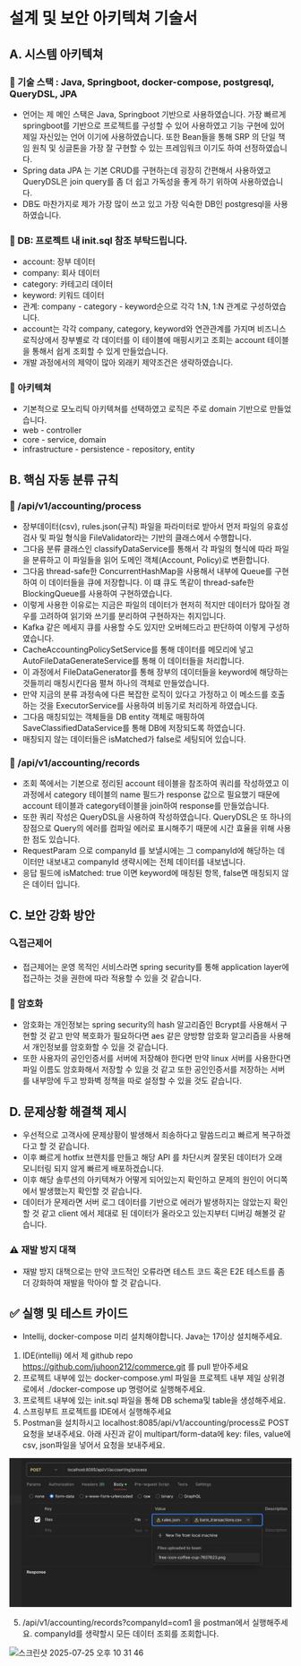 # 설계 및 보안 아키텍쳐 기술서

## A. 시스템 아키텍쳐

### 🍎 기술 스택 : Java, Springboot, docker-compose, postgresql, QueryDSL, JPA
- 언어는 제 메인 스택은 Java, Springboot 기반으로 사용하였습니다. 가장 빠르게 springboot를 기반으로 프로젝트를 구성할 수 있어 사용하였고 기능 구현에 있어 제일 자신있는 언어 이기에 사용하였습니다.
또한 Bean들을 통해 SRP 의 단일 책임 원칙 및 싱글톤을 가장 잘 구현할 수 있는 프레임워크 이기도 하여 선정하였습니다.
- Spring data JPA 는 기본 CRUD를 구현하는데 굉장히 간편해서 사용하였고 QueryDSL은 join query를 좀 더 쉽고 가독성을 좋게 하기 위하여 사용하였습니다.
- DB도 마찬가지로 제가 가장 많이 쓰고 있고 가장 익숙한 DB인 postgresql을 사용하였습니다.
### 🍎 DB: 프로젝트 내 init.sql 참조 부탁드립니다.
- account: 장부 데이터
- company: 회사 데이터
- category: 카테고리 데이터
- keyword: 키워드 데이터
- 관계: company - category - keyword순으로 각각 1:N, 1:N 관계로 구성하였습니다.
- account는 각각 company, category, keyword와 연관관계를 가지며 비즈니스 로직상에서 장부별로 각 데이터를 이 테이블에 매핑시키고 조회는 account 테이블을 통해서 쉽게 조회할 수 있게 만들었습니다.
- 개발 과정에서의 제약이 많아 외래키 제약조건은 생략하였습니다.

### 🍎 아키텍쳐
- 기본적으로 모노리틱 아키텍쳐를 선택하였고 로직은 주로 domain 기반으로 만들었습니다.
- web - controller
- core - service, domain
- infrastructure - persistence - repository, entity

## B. 핵심 자동 분류 규칙
### 📖 /api/v1/accounting/process
- 장부데이터(csv), rules.json(규칙) 파일을 파라미터로 받아서 먼저 파일의 유효성 검사 및 파일 형식을 FileValidator라는 기반의 클래스에서 수행합니다.
- 그다음 분류 클래스인 classifyDataService를 통해서 각 파일의 형식에 따라 파일을 분류하고 이 파일들을 읽어 도메인 객체(Account, Policy)로 변환합니다.
- 그다음 thread-safe한 ConcurrentHashMap을 사용해서 내부에 Queue를 구현하여 이 데이터들을 큐에 저장합니다. 이 떄 큐도 똑같이 thread-safe한 BlockingQueue를 사용하여 구현하였습니다.
- 이렇게 사용한 이유로는 지금은 파일의 데이터가 현저히 적지만 데이터가 많아질 경우를 고려하여 읽기와 쓰기를 분리하여 구현하자는 취지입니다.
- Kafka 같은 메세지 큐를 사용할 수도 있지만 오버헤드라고 판단하여 이렇게 구성하였습니다.
- CacheAccountingPolicySetService를 통해 데이터를 메모리에 넣고 AutoFileDataGenerateService를 통해 이 데이터들을 처리합니다.
- 이 과정에서 FileDataGenerator를 통해 장부의 데이터들을 keyword에 해당하는 것들끼리 매칭시킨다음 펼쳐 하나의 객체로 만들었습니다.
- 만약 지금의 분류 과정속에 다른 복잡한 로직이 있다고 가정하고 이 메소드를 호출하는 것을 ExecutorService를 사용하여 비동기로 처리하게 하였습니다.
- 그다음 매칭되있는 객체들을 DB entity 객체로 매핑하여 SaveClassifiedDataService를 통해 DB에 저장되도록 하였습니다.
- 매칭되지 않는 데이터들은 isMatched가 false로 세팅되어 있습니다.
### 📖 /api/v1/accounting/records
- 조회 쪽에서는 기본으로 정리된 account 테이블을 참조하여 쿼리를 작성하였고 이 과정에서 category 테이블의 name 필드가 response 값으로 필요했기 때문에 account 테이블과 category테이블을 join하여 response를 만들었습니다.
- 또한 쿼리 작성은 QueryDSL을 사용하여 작성하였습니다. QueryDSL은 또 하나의 장점으로 Query의 에러를 컴파일 에러로 표시해주기 때문에 시간 효율을 위해 사용한 점도 있습니다.
- RequestParam 으로 companyId 를 보낼시에는 그 companyId에 해당하는 데이터만 내보내고 companyId 생략시에는 전체 데이터를 내보냅니다.
- 응답 필드에 isMatched: true 이면 keyword에 매칭된 항목, false면 매칭되지 않은 데이터 입니다.

## C. 보안 강화 방안
### 🔍접근제어
- 접근제어는 운영 목적인 서비스라면 spring security를 통해 application layer에 접근하는 것을 권한에 따라 적용할 수 있을 것 같습니다.
### 🔑 암호화
- 암호화는 개인정보는 spring security의 hash 알고리즘인 Bcrypt를 사용해서 구현할 것 같고 만약 복호화가 필요하다면 aes 같은 양방향 암호화 알고리즘을 사용해서 개인정보를 암호화할 수 있을 것 같습니다.
- 또한 사용자의 공인인증서를 서버에 저장해야 한다면 만약 linux 서버를 사용한다면 파일 이름도 암호화해서 저장할 수 있을 것 같고 또한 공인인증서를 저장하는 서버를 내부망에 두고 방화벽 정책을 따로 설정할 수 있을 것도 같습니다.
## D. 문제상황 해결책 제시
- 우선적으로 고객사에 문제상황이 발생해서 죄송하다고 말씀드리고 빠르게 복구하겠다고 할 것 같습니다. 
- 이후 빠르게 hotfix 브랜치를 만들고 해당 API 를 차단시켜 잘못된 데이터가 오래 모니터링 되지 않게 빠르게 배포하겠습니다.
- 이후 해당 솔루션의 아키텍쳐가 어떻게 되어있는지 확인하고 문제의 원인이 어디쪽에서 발생했는지 확인할 것 같습니다.
- 데이터가 문제라면 서버 로그 데이터를 기반으로 에러가 발생하지는 않았는지 확인할 것 같고 client 에서 제대로 된 데이터가 올라오고 있는지부터 디버깅 해볼것 같습니다.
### ⚠️ 재발 방지 대책
- 재발 방지 대책으로는 만약 코드적인 오류라면 테스트 코드 혹은 E2E 테스트를 좀 더 강화하여 재발을 막아야 할 것 같습니다.

## ✅ 실행 및 테스트 카이드
- Intellij, docker-compose 미리 설치해야합니다. Java는 17이상 설치해주세요.
1. IDE(intellij) 에서 제 github repo https://github.com/juhoon212/commerce.git 를 pull 받아주세요
2. 프로젝트 내부에 있는 docker-compose.yml 파일을 프로젝트 내부 제일 상위경로에서 ./docker-compose up 명령어로 실행해주세요.
3. 프로젝트 내부에 있는 init.sql 파일을 통해 DB schema및 table을 생성해주세요.
4. 스프링부트 프로젝트를 IDE에서 실행해주세요
4. Postman을 설치하시고 localhost:8085/api/v1/accounting/process로 POST 요청을 보내주세요. 
아래 사진과 같이 multipart/form-data에 key: files, value에 csv, json파일을 넣어서 요청을 보내주세요.

![ex.png](ex.png)

5. /api/v1/accounting/records?companyId=com1 을 postman에서 실행해주세요. companyId를 생략할시 모든 데이터 조회를 조회합니다.
<img width="1050" height="493" alt="스크린샷 2025-07-25 오후 10 31 46" src="https://github.com/user-attachments/assets/2126d0f9-a6a5-4299-b066-2b0dadcb5d34" />

